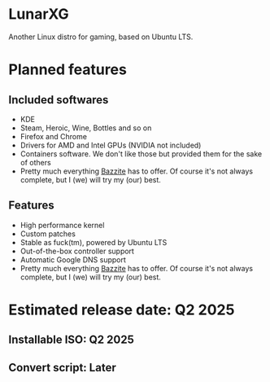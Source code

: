 # LunarXG
Another Linux distro for gaming, based on Ubuntu LTS.

# Planned features
## Included softwares
- KDE
- Steam, Heroic, Wine, Bottles and so on
- Firefox and Chrome
- Drivers for AMD and Intel GPUs (NVIDIA not included)
- Containers software. We don't like those but provided them for the sake of others
- Pretty much everything [Bazzite](https://github.com/ublue-os/bazzite) has to offer. Of course it's not always complete, but I (we) will try my (our) best.

## Features
- High performance kernel
- Custom patches
- Stable as fuck(tm), powered by Ubuntu LTS
- Out-of-the-box controller support
- Automatic Google DNS support
- Pretty much everything [Bazzite](https://github.com/ublue-os/bazzite) has to offer. Of course it's not always complete, but I (we) will try my (our) best.

# Estimated release date: Q2 2025
## Installable ISO: Q2 2025
## Convert script: Later
